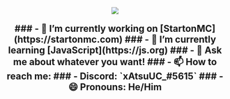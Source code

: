 <h2 align="center">
  <a href="https://github.com/xAtsuUC">
    <img align="center" src="https://github-readme-stats.vercel.app/api/?username=xAtsuUC&show_icons=true&theme=onedark">
  </a>
  <br>

<p align="center">
### - 🔭 I’m currently working on [StartonMC](https://startonmc.com)
### - 🌱 I’m currently learning [JavaScript](https://js.org)
### - 💬 Ask me about whatever you want!
### - 📫 How to reach me:
  ### - Discord: `xAtsuUC_#5615`
### - 😄 Pronouns: He/Him
</p>

<!--

**xAtsuUC/xAtsuUC** is a ✨ _special_ ✨ repository because its `README.md` (this file) appears on your GitHub profile.

Here are some ideas to get you started:

-->
